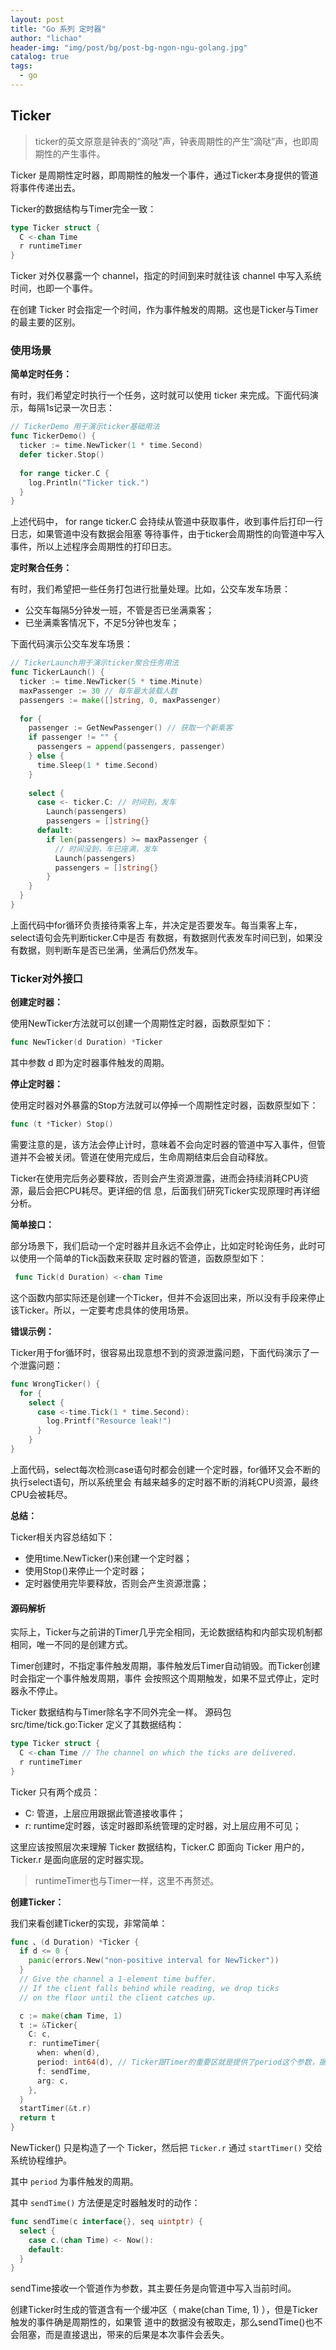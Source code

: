```yaml
---
layout: post
title: "Go 系列 定时器"
author: "lichao"
header-img: "img/post/bg/post-bg-ngon-ngu-golang.jpg"
catalog: true
tags:
  - go
---
```


## Ticker
>
> ticker的英文原意是钟表的”滴哒”声，钟表周期性的产生”滴哒”声，也即周期性的产生事件。

Ticker 是周期性定时器，即周期性的触发一个事件，通过Ticker本身提供的管道将事件传递出去。

Ticker的数据结构与Timer完全一致：

```go
type Ticker struct { 
  C <-chan Time 
  r runtimeTimer 
}
```

Ticker 对外仅暴露一个 channel，指定的时间到来时就往该 channel 中写入系统时间，也即一个事件。

在创建 Ticker 时会指定一个时间，作为事件触发的周期。这也是Ticker与Timer的最主要的区别。

### 使用场景

**简单定时任务：**

有时，我们希望定时执行一个任务，这时就可以使用 ticker 来完成。下面代码演示，每隔1s记录一次日志：

```go
// TickerDemo 用于演示ticker基础用法 
func TickerDemo() { 
  ticker := time.NewTicker(1 * time.Second) 
  defer ticker.Stop() 
  
  for range ticker.C { 
    log.Println("Ticker tick.") 
  } 
}
```

上述代码中， for range ticker.C 会持续从管道中获取事件，收到事件后打印一行日志，如果管道中没有数据会阻塞 等待事件，由于ticker会周期性的向管道中写入事件，所以上述程序会周期性的打印日志。

**定时聚合任务：**

有时，我们希望把一些任务打包进行批量处理。比如，公交车发车场景：

* 公交车每隔5分钟发一班，不管是否已坐满乘客；
* 已坐满乘客情况下，不足5分钟也发车；
  
下面代码演示公交车发车场景：

```go
// TickerLaunch用于演示ticker聚合任务用法 
func TickerLaunch() { 
  ticker := time.NewTicker(5 * time.Minute) 
  maxPassenger := 30 // 每车最大装载人数 
  passengers := make([]string, 0, maxPassenger) 
  
  for { 
    passenger := GetNewPassenger() // 获取一个新乘客 
    if passenger != "" { 
      passengers = append(passengers, passenger) 
    } else { 
      time.Sleep(1 * time.Second) 
    } 
    
    select { 
      case <- ticker.C: // 时间到，发车 
        Launch(passengers) 
        passengers = []string{} 
      default: 
        if len(passengers) >= maxPassenger { 
          // 时间没到，车已座满，发车 
          Launch(passengers) 
          passengers = []string{} 
        } 
    } 
  } 
}
```

上面代码中for循环负责接待乘客上车，并决定是否要发车。每当乘客上车，select语句会先判断ticker.C中是否 有数据，有数据则代表发车时间已到，如果没有数据，则判断车是否已坐满，坐满后仍然发车。

### Ticker对外接口

**创建定时器：**

使用NewTicker方法就可以创建一个周期性定时器，函数原型如下：

```go
func NewTicker(d Duration) *Ticker
```

其中参数 d 即为定时器事件触发的周期。

**停止定时器：**

使用定时器对外暴露的Stop方法就可以停掉一个周期性定时器，函数原型如下：

```go
func (t *Ticker) Stop()
```

需要注意的是，该方法会停止计时，意味着不会向定时器的管道中写入事件，但管道并不会被关闭。管道在使用完成后，生命周期结束后会自动释放。

Ticker在使用完后务必要释放，否则会产生资源泄露，进而会持续消耗CPU资源，最后会把CPU耗尽。更详细的信 息，后面我们研究Ticker实现原理时再详细分析。

**简单接口：**

部分场景下，我们启动一个定时器并且永远不会停止，比如定时轮询任务，此时可以使用一个简单的Tick函数来获取 定时器的管道，函数原型如下：

```go
 func Tick(d Duration) <-chan Time
```

这个函数内部实际还是创建一个Ticker，但并不会返回出来，所以没有手段来停止该Ticker。所以，一定要考虑具体的使用场景。

**错误示例：**

Ticker用于for循环时，很容易出现意想不到的资源泄露问题，下面代码演示了一个泄露问题：

```go
func WrongTicker() {
  for {
    select {
      case <-time.Tick(1 * time.Second):
        log.Printf("Resource leak!")
      }
    }
}
```

上面代码，select每次检测case语句时都会创建一个定时器，for循环又会不断的执行select语句，所以系统里会 有越来越多的定时器不断的消耗CPU资源，最终CPU会被耗尽。

**总结：**

Ticker相关内容总结如下：

* 使用time.NewTicker()来创建一个定时器；
* 使用Stop()来停止一个定时器；
* 定时器使用完毕要释放，否则会产生资源泄露；

#### 源码解析

实际上，Ticker与之前讲的Timer几乎完全相同，无论数据结构和内部实现机制都相同，唯一不同的是创建方式。

Timer创建时，不指定事件触发周期，事件触发后Timer自动销毁。而Ticker创建时会指定一个事件触发周期，事件 会按照这个周期触发，如果不显式停止，定时器永不停止。

Ticker 数据结构与Timer除名字不同外完全一样。 源码包 src/time/tick.go:Ticker 定义了其数据结构：

```go
type Ticker struct { 
  C <-chan Time // The channel on which the ticks are delivered. 
  r runtimeTimer 
}
```

Ticker 只有两个成员：

* C: 管道，上层应用跟据此管道接收事件；
* r: runtime定时器，该定时器即系统管理的定时器，对上层应用不可见；

这里应该按照层次来理解 Ticker 数据结构，Ticker.C 即面向 Ticker 用户的，Ticker.r 是面向底层的定时器实现。

> runtimeTimer也与Timer一样，这里不再赘述。

**创建Ticker：**

我们来看创建Ticker的实现，非常简单：

```go
func 、(d Duration) *Ticker { 
  if d <= 0 { 
    panic(errors.New("non-positive interval for NewTicker")) 
  } 
  // Give the channel a 1-element time buffer. 
  // If the client falls behind while reading, we drop ticks
  // on the floor until the client catches up.

  c := make(chan Time, 1)
  t := &Ticker{
    C: c,
    r: runtimeTimer{
      when: when(d),
      period: int64(d), // Ticker跟Timer的重要区就是提供了period这个参数，据此决定timer是一次性的，还是周期性的
      f: sendTime,
      arg: c,
    },
  }
  startTimer(&t.r)
  return t
}
```

NewTicker() 只是构造了一个 Ticker，然后把 ```Ticker.r``` 通过 ```startTimer()``` 交给系统协程维护。

其中 ```period``` 为事件触发的周期。

其中 ```sendTime()``` 方法便是定时器触发时的动作：

```go
func sendTime(c interface{}, seq uintptr) {
  select {
    case c.(chan Time) <- Now():
    default:
  }
}
```

sendTime接收一个管道作为参数，其主要任务是向管道中写入当前时间。

创建Ticker时生成的管道含有一个缓冲区（ make(chan Time, 1) ），但是Ticker触发的事件确是周期性的，如果管 道中的数据没有被取走，那么sendTime()也不会阻塞，而是直接退出，带来的后果是本次事件会丢失。
